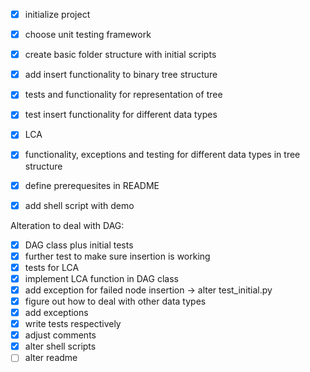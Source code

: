 - [x] initialize project
- [x] choose unit testing framework
- [x] create basic folder structure with initial scripts
- [x] add insert functionality to binary tree structure
- [x] tests and functionality for representation of tree
- [x] test insert functionality for different data types
- [x] LCA
- [x] functionality, exceptions and testing for different data types in tree structure
- [x] define prerequesites in README
- [x] add shell script with demo 


Alteration to deal with DAG:
- [x] DAG class plus initial tests
- [x] further test to make sure insertion is working
- [x] tests for LCA
- [x] implement LCA function in DAG class
- [x] add exception for failed node insertion -> alter test_initial.py
- [x] figure out how to deal with other data types
- [x] add exceptions
- [x] write tests respectively
- [x] adjust comments
- [x] alter shell scripts
- [ ] alter readme
